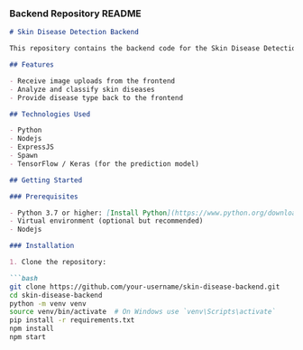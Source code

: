 
### Backend Repository README

```markdown
# Skin Disease Detection Backend

This repository contains the backend code for the Skin Disease Detection project. The backend is built using Nodesjs and Python for handling image analysis and prediction.

## Features

- Receive image uploads from the frontend
- Analyze and classify skin diseases
- Provide disease type back to the frontend

## Technologies Used

- Python
- Nodejs
- ExpressJS
- Spawn
- TensorFlow / Keras (for the prediction model)

## Getting Started

### Prerequisites

- Python 3.7 or higher: [Install Python](https://www.python.org/downloads/)
- Virtual environment (optional but recommended)
- Nodejs

### Installation

1. Clone the repository:

```bash
git clone https://github.com/your-username/skin-disease-backend.git
cd skin-disease-backend
python -m venv venv
source venv/bin/activate  # On Windows use `venv\Scripts\activate`
pip install -r requirements.txt
npm install
npm start
